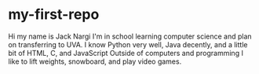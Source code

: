 # my-first-repo
Hi my name is Jack Nargi
I'm in school learning computer science and plan on transferring to UVA.
I know Python very well, Java decently, and a little bit of HTML, C, and JavaScript
Outside of computers and programming I like to lift weights, snowboard, and play video games.
